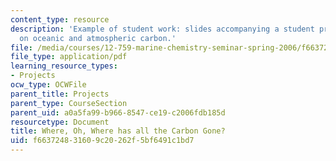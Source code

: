 ```yaml
---
content_type: resource
description: 'Example of student work: slides accompanying a student presentation
  on oceanic and atmospheric carbon.'
file: /media/courses/12-759-marine-chemistry-seminar-spring-2006/f663724831609c20262f5bf6491c1bd7_Anon_b.pdf
file_type: application/pdf
learning_resource_types:
- Projects
ocw_type: OCWFile
parent_title: Projects
parent_type: CourseSection
parent_uid: a0a5fa99-b966-8547-ce19-c2006fdb185d
resourcetype: Document
title: Where, Oh, Where has all the Carbon Gone?
uid: f6637248-3160-9c20-262f-5bf6491c1bd7
---
```

